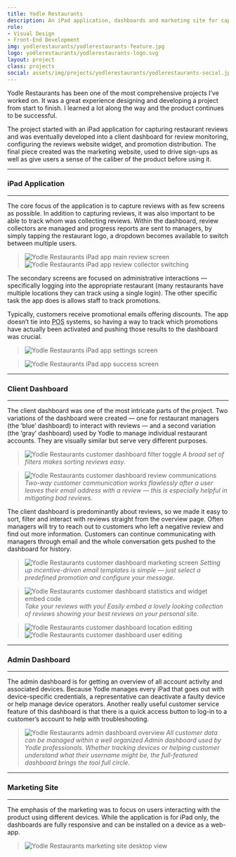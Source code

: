 ```yaml
---
title: Yodle Restaurants
description: An iPad application, dashboards and marketing site for capturing and managing engaging restaurant reviews.
role:
- Visual Design
- Front-End Development
img: yodlerestaurants/yodlerestaurants-feature.jpg
logo: yodlerestaurants/yodlerestaurants-logo.svg
layout: project
class: projects
social: assets/img/projects/yodlerestaurants/yodlerestaurants-social.jpg
---
```


Yodle Restaurants has been one of the most comprehensive projects I’ve worked on. It was a great experience designing and developing a project from start to finish. I learned a lot along the way and the product continues to be successful.

The project started with an iPad application for capturing restaurant reviews and was eventually developed into a client dashboard for review monitoring, configuring the reviews website widget, and promotion distribution. The final piece created was the marketing website, used to drive sign-ups as well as give users a sense of the caliber of the product before using it.

***
  
### iPad Application

***  

The core focus of the application is to capture reviews with as few screens as possible. In addition to capturing reviews, it was also important to be able to track whom was collecting reviews. Within the dashboard, review collectors are managed and progress reports are sent to managers, by simply tapping the restaurant logo, a dropdown becomes available to switch between multiple users.

> <img class="lazy" data-src="{{ site.baseurl}}/assets/img/projects/yodlerestaurants/yodlerestaurants-ipad-leave-review.png" alt="Yodle Restaurants iPad app main review screen">
> <img class="lazy" data-src="{{ site.baseurl}}/assets/img/projects/yodlerestaurants/yodlerestaurants-ipad-review-collector.png" alt="Yodle Restaurants iPad app review collector switching">

The secondary screens are focused on administrative interactions — specifically logging into the appropriate restaurant (many restaurants have multiple locations they can track using a single login). The other specific task the app does is allows staff to track promotions.

Typically, customers receive promotional emails offering discounts. The app doesn’t tie into <abbr title="Point of Sales">POS</abbr> systems, so having a way to track which promotions have actually been activated and pushing those results to the dashboard was crucial.

> <img class="lazy" data-src="{{ site.baseurl }}/assets/img/projects/yodlerestaurants/yodlerestaurants-ipad-settings.png" alt="Yodle Restaurants iPad app settings screen">

> <img class="lazy" data-src="{{ site.baseurl }}/assets/img/projects/yodlerestaurants/yodlerestaurants-ipad-coupon-validation.png" alt="Yodle Restaurants iPad app success screen">

***  

### Client Dashboard

***  

The client dashboard was one of the most intricate parts of the project. Two variations of the dashboard were created — one for restaurant managers (the ‘blue’ dashboard) to interact with reviews — and a second variation (the ‘gray’ dashboard) used by Yodle to manage individual restaurant accounts. They are visually similar but serve very different purposes.

> <img class="lazy" data-src="{{ site.baseurl }}/assets/img/projects/yodlerestaurants/yodlerestaurants-reviews.png" alt="Yodle Restaurants customer dashboard filter toggle"> *A broad set of filters makes sorting reviews easy.*

> <img class="lazy" data-src="{{ site.baseurl }}/assets/img/projects/yodlerestaurants/yodlerestaurants-reviews-edit.png" alt="Yodle Restaurants customer dashboard review communications"> *Two-way customer communication works flawlessly after a user leaves their email address with a review — this is especially helpful in mitigating bad reviews.*

The client dashboard is predominantly about reviews, so we made it easy to sort, filter and interact with reviews straight from the overview page. Often managers will try to reach out to customers who left a negative review and find out more information. Customers can continue communicating with managers through email and the whole conversation gets pushed to the dashboard for history.

> <img class="lazy" data-src="{{ site.baseurl }}/assets/img/projects/yodlerestaurants/yodlerestaurants-editmail.png" alt="Yodle Restaurants customer dashboard marketing screen"> *Setting up incentive-driven email templates is simple — just select a predefined promotion and configure your message.*

> <img class="lazy" data-src="{{ site.baseurl }}/assets/img/projects/yodlerestaurants/yodlerestaurants-widget.png" alt="Yodle Restaurants customer dashboard statistics and widget embed code"> *Take your reviews with you! Easily embed a lovely looking collection of reviews showing your best reviews on your personal site.*

> <span class="phone"><img class="lazy" data-src="{{ site.baseurl }}/assets/img/projects/yodlerestaurants/yodlerestaurants-location.png" alt="Yodle Restaurants customer dashboard location editing"></span><span class="phone"><img class="lazy" data-src="{{ site.baseurl }}/assets/img/projects/yodlerestaurants/yodlerestaurants-users.png" alt="Yodle Restaurants customer dashboard user editing"></span>


***  

### Admin Dashboard

***  

The admin dashboard is for getting an overview of all account activity and associated devices. Because Yodle manages every iPad that goes out with device-specific credentials, a representative can deactivate a faulty device or help manage device operators. Another really useful customer service feature of this dashboard is that there is a quick access button to log-in to a customer’s account to help with troubleshooting.

> <img class="lazy" data-src="{{ site.baseurl }}/assets/img/projects/yodlerestaurants/yodlerestaurants-admin.png" alt="Yodle Restaurants admin dashboard overview"> *All customer data can be managed within a well organized Admin dashboard used by Yodle professionals. Whether tracking devices or helping customer understand what their username might be, the full-featured dashboard brings the tool full circle.*

***

### Marketing Site

***  

The emphasis of the marketing was to focus on users interacting with the product using different devices. While the application is for iPad only, the dashboards are fully responsive and can be installed on a device as a web-app.

> <img class="lazy" data-src="{{ site.baseurl }}/assets/img/projects/yodlerestaurants/yodlerestaurants-home.png" alt="Yodle Restaurants marketing site desktop view">